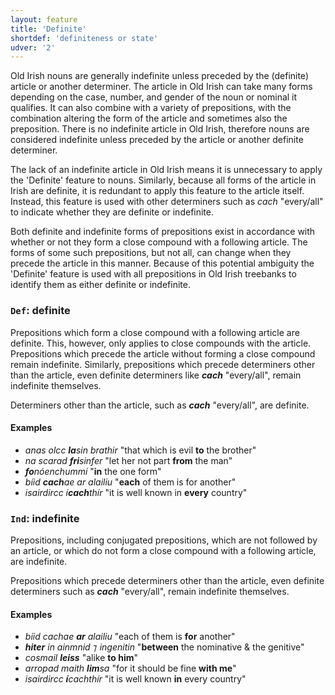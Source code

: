 ```yaml
---
layout: feature
title: 'Definite'
shortdef: 'definiteness or state'
udver: '2'
---
```


Old Irish nouns are generally indefinite unless preceded by the (definite) article or another determiner. The article in Old Irish can take many forms depending on the case, number, and gender of the noun or nominal it qualifies. It can also combine with a variety of prepositions, with the combination altering the form of the article and sometimes also the preposition. There is no indefinite article in Old Irish, therefore nouns are considered indefinite unless preceded by the article or another definite determiner.

The lack of an indefinite article in Old Irish means it is unnecessary to apply the 'Definite' feature to nouns. Similarly, because all forms of the article in Irish are definite, it is redundant to apply this feature to the article itself. Instead, this feature is used with other determiners such as _cach_ "every/all" to indicate whether they are definite or indefinite.

Both definite and indefinite forms of prepositions exist in accordance with whether or not they form a close compound with a following article. The forms of some such prepositions, but not all, can change when they precede the article in this manner. Because of this potential ambiguity the 'Definite' feature is used with all prepositions in Old Irish treebanks to identify them as either definite or indefinite.

### <a name="Def">`Def`</a>: definite

Prepositions which form a close compound with a following article are definite. This, however, only applies to close compounds with the article. Prepositions which precede the article without forming a close compound remain indefinite. Similarly, prepositions which precede determiners other than the article, even definite determiners like _<b>cach</b>_ "every/all", remain indefinite themselves.

Determiners other than the article, such as _<b>cach</b>_ "every/all", are definite.

#### Examples

* _anas olcc <b>la</b>sin brathir_ "that which is evil <b>to</b> the brother"
* _na scarad <b>fri</b>sinfer_ "let her not part <b>from</b> the man"
* _<b>fo</b>nóenchummi_ "<b>in</b> the one form"
* _bíid <b>cach</b>ae ar alailiu_ "<b>each</b> of them is for another"
* _isairdircc í<b>cach</b>thír_ "it is well known in <b>every</b> country"

### <a name="Ind">`Ind`</a>: indefinite

Prepositions, including conjugated prepositions, which are not followed by an article, or which do not form a close compound with a following article, are indefinite.

Prepositions which precede determiners other than the article, even definite determiners such as _<b>cach</b>_ "every/all", remain indefinite themselves.

#### Examples

* _bíid cachae <b>ar</b> alailiu_ "each of them is <b>for</b> another"
* _<b>hiter</b> in ainmnid ⁊ ingenitin_ "<b>between</b> the nominative & the genitive"
* _cosmail <b>leiss</b>_ "alike <b>to him</b>"
* _arropad maith <b>lim</b>sa_ "for it should be fine <b>with me</b>"
* _isairdircc <b>í</b>cachthír_ "it is well known <b>in</b> every country"
<!-- Interlanguage links updated Ne 5. května 2024, 18:19:52 CEST -->
